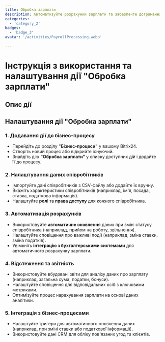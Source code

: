 ```yaml
---
title: Обробка зарплати
description: Автоматизуйте розрахунки зарплати та забезпечте дотримання нормативів.
categories: 
  - 'category_2'
badges: 
  - 'badge_3'
avatar: '/activities/PayrollProcessing.webp'

---
```

# Інструкція з використання та налаштування дії "Обробка зарплати"

## Опис дії

## **Налаштування дії "Обробка зарплати"**

### 1. Додавання дії до бізнес-процесу
- Перейдіть до розділу **"Бізнес-процеси"** у вашому Bitrix24.
- Створіть новий процес або відкрийте існуючий.
- Знайдіть дію **"Обробка зарплати"** у списку доступних дій і додайте її до процесу.

### 2. Налаштування даних співробітників
- Імпортуйте дані співробітників з CSV-файлу або додайте їх вручну.
- Вкажіть характеристики співробітників (наприклад, ім'я, посада, ставка, податкова інформація).
- Налаштуйте **ролі** та **права доступу** для кожного співробітника.

### 3. Автоматизація розрахунків
- Використовуйте **автоматичне оновлення** даних при зміні статусу співробітника (наприклад, прийом на роботу, звільнення).
- Налаштуйте сповіщення про важливі події (наприклад, зміна ставки, зміна податків).
- Увімкніть **інтеграцію з бухгалтерськими системами** для автоматичного розрахунку зарплати.

### 4. Відстеження та звітність
- Використовуйте вбудовані звіти для аналізу даних про зарплату (наприклад, загальна сума, податки, бонуси).
- Налаштуйте сповіщення для відповідальних осіб з ключовими метриками.
- Оптимізуйте процес нарахування зарплати на основі даних аналітики.

### 5. Інтеграція з бізнес-процесами
- Налаштуйте тригери для автоматичного оновлення даних (наприклад, при зміні ставки або податкової інформації).
- Використовуйте дані CRM для обліку пов'язаних угод та клієнтів.